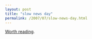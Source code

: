 ```yaml
---
layout: post
title: "slow news day"
permalink: /2007/07/slow-news-day.html
---
```


[Worth reading](http://www.nytimes.com/2007/07/23/business/media/23link.html?_r=1&ex=1342843200&oref=slogin "Crossing Out, for Emphasis - New York Times").